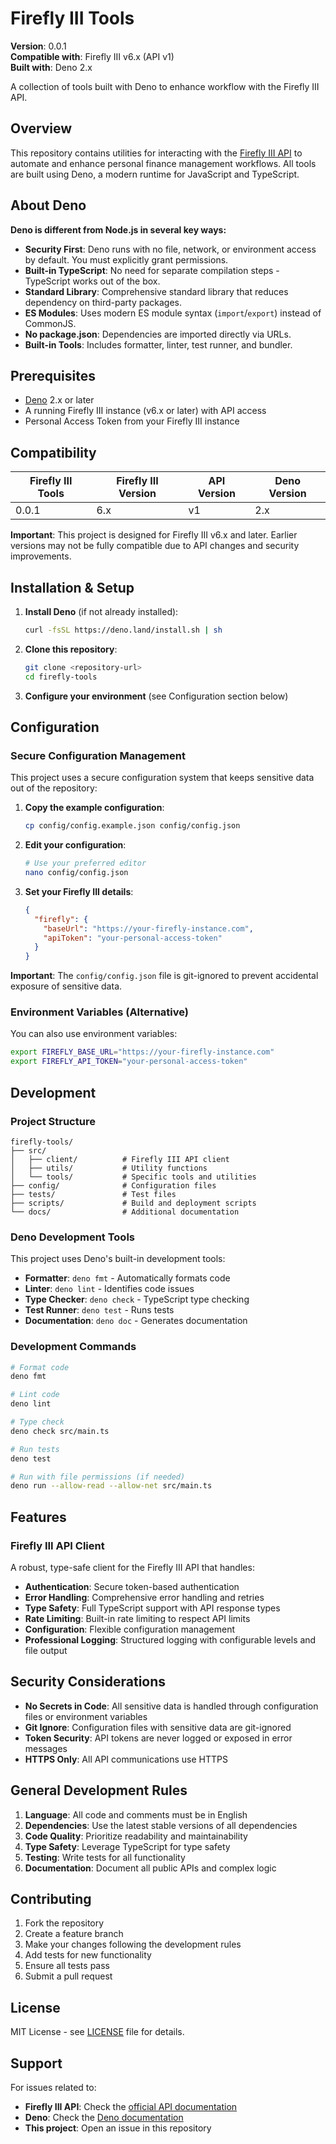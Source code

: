 # Firefly III Tools

**Version**: 0.0.1  
**Compatible with**: Firefly III v6.x (API v1)  
**Built with**: Deno 2.x

A collection of tools built with Deno to enhance workflow with the Firefly III API.

## Overview

This repository contains utilities for interacting with the [Firefly III API](https://api-docs.firefly-iii.org/) to automate and enhance personal finance management workflows. All tools are built using Deno, a modern runtime for JavaScript and TypeScript.

## About Deno

**Deno is different from Node.js in several key ways:**

- **Security First**: Deno runs with no file, network, or environment access by default. You must explicitly grant permissions.
- **Built-in TypeScript**: No need for separate compilation steps - TypeScript works out of the box.
- **Standard Library**: Comprehensive standard library that reduces dependency on third-party packages.
- **ES Modules**: Uses modern ES module syntax (`import`/`export`) instead of CommonJS.
- **No package.json**: Dependencies are imported directly via URLs.
- **Built-in Tools**: Includes formatter, linter, test runner, and bundler.

## Prerequisites

- [Deno](https://deno.land/) 2.x or later
- A running Firefly III instance (v6.x or later) with API access
- Personal Access Token from your Firefly III instance

## Compatibility

| Firefly III Tools | Firefly III Version | API Version | Deno Version |
|-------------------|---------------------|-------------|--------------|
| 0.0.1             | 6.x                 | v1          | 2.x          |

**Important**: This project is designed for Firefly III v6.x and later. Earlier versions may not be fully compatible due to API changes and security improvements.

## Installation & Setup

1. **Install Deno** (if not already installed):
   ```bash
   curl -fsSL https://deno.land/install.sh | sh
   ```

2. **Clone this repository**:
   ```bash
   git clone <repository-url>
   cd firefly-tools
   ```

3. **Configure your environment** (see Configuration section below)

## Configuration

### Secure Configuration Management

This project uses a secure configuration system that keeps sensitive data out of the repository:

1. **Copy the example configuration**:
   ```bash
   cp config/config.example.json config/config.json
   ```

2. **Edit your configuration**:
   ```bash
   # Use your preferred editor
   nano config/config.json
   ```

3. **Set your Firefly III details**:
   ```json
   {
     "firefly": {
       "baseUrl": "https://your-firefly-instance.com",
       "apiToken": "your-personal-access-token"
     }
   }
   ```

**Important**: The `config/config.json` file is git-ignored to prevent accidental exposure of sensitive data.

### Environment Variables (Alternative)

You can also use environment variables:

```bash
export FIREFLY_BASE_URL="https://your-firefly-instance.com"
export FIREFLY_API_TOKEN="your-personal-access-token"
```

## Development

### Project Structure

```
firefly-tools/
├── src/
│   ├── client/          # Firefly III API client
│   ├── utils/           # Utility functions
│   └── tools/           # Specific tools and utilities
├── config/              # Configuration files
├── tests/               # Test files
├── scripts/             # Build and deployment scripts
└── docs/                # Additional documentation
```

### Deno Development Tools

This project uses Deno's built-in development tools:

- **Formatter**: `deno fmt` - Automatically formats code
- **Linter**: `deno lint` - Identifies code issues
- **Type Checker**: `deno check` - TypeScript type checking
- **Test Runner**: `deno test` - Runs tests
- **Documentation**: `deno doc` - Generates documentation

### Development Commands

```bash
# Format code
deno fmt

# Lint code
deno lint

# Type check
deno check src/main.ts

# Run tests
deno test

# Run with file permissions (if needed)
deno run --allow-read --allow-net src/main.ts
```

## Features

### Firefly III API Client

A robust, type-safe client for the Firefly III API that handles:

- **Authentication**: Secure token-based authentication
- **Error Handling**: Comprehensive error handling and retries
- **Type Safety**: Full TypeScript support with API response types
- **Rate Limiting**: Built-in rate limiting to respect API limits
- **Configuration**: Flexible configuration management
- **Professional Logging**: Structured logging with configurable levels and file output

## Security Considerations

- **No Secrets in Code**: All sensitive data is handled through configuration files or environment variables
- **Git Ignore**: Configuration files with sensitive data are git-ignored
- **Token Security**: API tokens are never logged or exposed in error messages
- **HTTPS Only**: All API communications use HTTPS

## General Development Rules

1. **Language**: All code and comments must be in English
2. **Dependencies**: Use the latest stable versions of all dependencies
3. **Code Quality**: Prioritize readability and maintainability
4. **Type Safety**: Leverage TypeScript for type safety
5. **Testing**: Write tests for all functionality
6. **Documentation**: Document all public APIs and complex logic

## Contributing

1. Fork the repository
2. Create a feature branch
3. Make your changes following the development rules
4. Add tests for new functionality
5. Ensure all tests pass
6. Submit a pull request

## License

MIT License - see [LICENSE](LICENSE) file for details.

## Support

For issues related to:
- **Firefly III API**: Check the [official API documentation](https://api-docs.firefly-iii.org/)
- **Deno**: Check the [Deno documentation](https://deno.land/manual)
- **This project**: Open an issue in this repository
